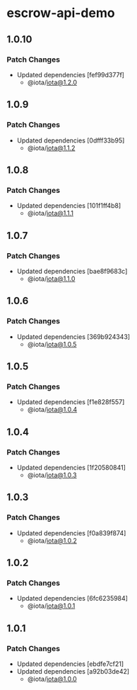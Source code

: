 # escrow-api-demo

## 1.0.10

### Patch Changes

- Updated dependencies [fef99d377f]
  - @iota/iota@1.2.0

## 1.0.9

### Patch Changes

- Updated dependencies [0dfff33b95]
  - @iota/iota@1.1.2

## 1.0.8

### Patch Changes

- Updated dependencies [101f1ff4b8]
  - @iota/iota@1.1.1

## 1.0.7

### Patch Changes

- Updated dependencies [bae8f9683c]
  - @iota/iota@1.1.0

## 1.0.6

### Patch Changes

- Updated dependencies [369b924343]
  - @iota/iota@1.0.5

## 1.0.5

### Patch Changes

- Updated dependencies [f1e828f557]
  - @iota/iota@1.0.4

## 1.0.4

### Patch Changes

- Updated dependencies [1f20580841]
  - @iota/iota@1.0.3

## 1.0.3

### Patch Changes

- Updated dependencies [f0a839f874]
  - @iota/iota@1.0.2

## 1.0.2

### Patch Changes

- Updated dependencies [6fc6235984]
  - @iota/iota@1.0.1

## 1.0.1

### Patch Changes

- Updated dependencies [ebdfe7cf21]
- Updated dependencies [a92b03de42]
  - @iota/iota@1.0.0
